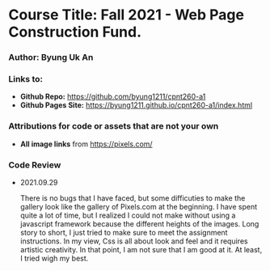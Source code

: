 # Course Title: Fall 2021 - Web Page Construction Fund.
### Author: Byung Uk An
### Links to:
  - **Github Repo:** https://github.com/byung1211/cpnt260-a1
  - **Github Pages Site:** https://byung1211.github.io/cpnt260-a1/index.html
  
### Attributions for code or assets that are not your own

- **All image links** from https://pixels.com/

### Code Review
	
- 2021.09.29
	
	There is no bugs that I have faced, but some difficuties to make the gallery look like the gallery of Pixels.com at the beginning. I have spent quite a lot of time, but I realized I could not make without using a javascript framework because the different heights of the images. Long story to short, I just tried to make sure to meet the assignment instructions. In my view, Css is all about look and feel and it requires artistic creativity. In that point, I am not sure that I am good at it. At least, I tried wigh my best.
	
